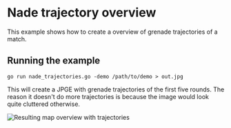 # Nade trajectory overview

This example shows how to create a overview of grenade trajectories of a match.

## Running the example

`go run nade_trajectories.go -demo /path/to/demo > out.jpg`

This will create a JPGE with grenade trajectories of the first five rounds. The reason it doesn't do more trajectories is because the image would look quite cluttered otherwise.

![Resulting map overview with trajectories](https://raw.githubusercontent.com/faceit/demoinfocs-golang/master/examples/nade-trajectories/nade_trajectories.jpg)
